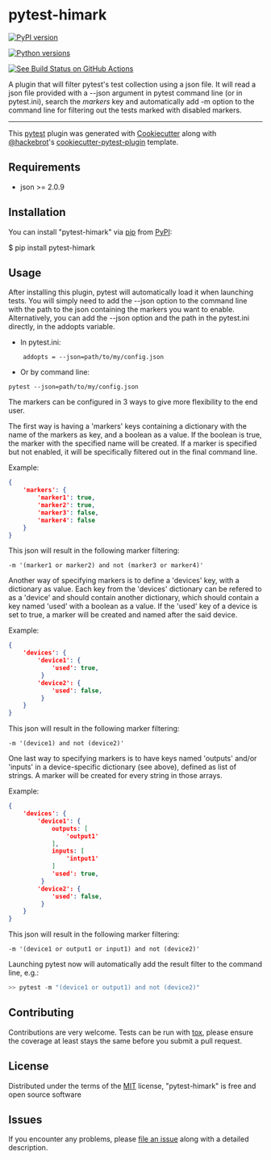 # pytest-himark

[![PyPI version](https://img.shields.io/pypi/v/pytest-himark.svg)](https://pypi.org/project/pytest-himark)

[![Python versions](https://img.shields.io/pypi/pyversions/pytest-himark.svg)](https://pypi.org/project/pytest-himark)

[![See Build Status on GitHub Actions](https://github.com/supermete/pytest-himark/actions/workflows/main.yml/badge.svg)](https://github.com/supermete/pytest-himark/actions/workflows/main.yml)

A plugin that will filter pytest's test collection using a json file.
It will read a json file provided with a --json argument in pytest command line
(or in pytest.ini), search the *markers* key and automatically add -m option to
the command line for filtering out the tests marked with disabled markers.

---

This [pytest](https://github.com/pytest-dev/pytest) plugin was generated
with [Cookiecutter](https://github.com/audreyr/cookiecutter) along with
[\@hackebrot](https://github.com/hackebrot)\'s
[cookiecutter-pytest-plugin](https://github.com/pytest-dev/cookiecutter-pytest-plugin)
template.

## Requirements

- json \>= 2.0.9

## Installation

You can install \"pytest-himark\" via
[pip](https://pypi.org/project/pip/) from
[PyPI](https://pypi.org/project):

$ pip install pytest-himark
## Usage

After installing this plugin, pytest will automatically load it when
launching tests. You will simply need to add the --json option to the
command line with the path to the json containing the markers you want
to enable. Alternatively, you can add the --json option and the path in
the pytest.ini directly, in the addopts variable.

- In pytest.ini:

```CFG
    addopts = --json=path/to/my/config.json
```
- Or by command line:

```CMD
pytest --json=path/to/my/config.json
```
The markers can be configured in 3 ways to give more flexibility to the end user.

The first way is having a 'markers' keys containing a dictionary with the name of the markers as key, and a boolean as a value. If the boolean is true, the marker with the specified name will be created. If a marker is specified but not enabled, it will be specifically filtered out in the final command line.

Example:

```json
{
    'markers': {
        'marker1': true,
        'marker2': true,
        'marker3': false,
        'marker4': false
    }
}
```
This json will result in the following marker filtering:

```CMD
-m '(marker1 or marker2) and not (marker3 or marker4)'
```

Another way of specifying markers is to define a 'devices' key, with a dictionary as value. Each key from the 'devices' dictionary can be refered to as a 'device' and should contain another dictionary, which should contain a key named 'used' with a boolean as a value. If the 'used' key of a device is set to true, a marker will be created and named after the said device.

Example:

```json
{
    'devices': {
        'device1': {
            'used': true,
         }
        'device2': {
            'used': false,
         }
    }
}
```
This json will result in the following marker filtering:

```CMD
-m '(device1) and not (device2)'
```

One last way to specifying markers is to have keys named 'outputs' and/or 'inputs' in a device-specific dictionary (see above), defined as list of strings. A marker will be created for every string in those arrays.

Example:

```json
{
    'devices': {
        'device1': {
            outputs: [
                'output1'
            ],
            inputs: [
                'intput1'
            ]
            'used': true,
         }
        'device2': {
            'used': false,
         }
    }
}
```
This json will result in the following marker filtering:

```CMD
-m '(device1 or output1 or input1) and not (device2)'
```
Launching pytest now will automatically add the result filter to the command line, e.g.:

```python
>> pytest -m "(device1 or output1) and not (device2)"
```
## Contributing

Contributions are very welcome. Tests can be run with
[tox](https://tox.readthedocs.io/en/latest/), please ensure the coverage
at least stays the same before you submit a pull request.

## License

Distributed under the terms of the
[MIT](https://opensource.org/licenses/MIT) license, \"pytest-himark\" is
free and open source software

## Issues

If you encounter any problems, please [file an
issue](https://github.com/supermete/pytest-himark/issues) along with a
detailed description.
